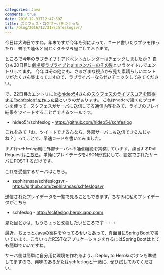 ```yaml
---
categories: Java
comments: true
date: 2016-12-31T12:47:59Z
title: スクフェス・ログサーバをつくった
url: /blog/2016/12/31/schfeslogsvr/
---
```


今日は大晦日ですね。年末ですが今年も例によって、コード書いたりプラモ作ったり、普段の連休と同じくダラダラ過ごしております。

ところで今年の[ラブライブ！アドベントカレンダー](http://www.adventar.org/calendars/1360)はチェックしましたか？
自分も20日目に[劇場版ラブライブとμ’ｓメンバーのその後](https://zephiransas.goat.me/3OsFK6X7)というタイトルでエントリしてます。
今年はその他にも、さまざまな視点から見た素晴らしいエントリがたくさん集まってますので、ラブライバーならぜひチェックしてみてください。

で、22日目のエントリには[@hideo54](https://twitter.com/hideo54)さんの[スクフェスのライブスコアを取得する”schfeslog”を作った話](https://blog.hideo54.com/archives/591)というのがあります。
これはnodeで建てたプロキシを使って、スクフェスがサーバに送信してる通信内容をみて、ライブのプレイ結果をツイートすることができるツールです。

- hideo54/schfeslog - https://github.com/hideo54/schfeslog

これをみて「お、ツイートできるんなら、外部サーバにも送信できるんじゃね？」ってことで、早速コードを書いてみました。

まずはschfeslog側に外部サーバへの通信機能を実装しています。該当するPull Requestは[こちら](https://github.com/hideo54/schfeslog/pull/4)。単純にプレイデータをJSON形式にして、設定でされたサーバにPOSTするだけです。

これを受信するサーバはこちら。

- zephiransas/schfeslogsvr - https://github.com/zephiransas/schfeslogsvr

送信されたプレイデータを一覧で見ることもできます。ちなみに私のプレイデータがこちら

- schfeslog - http://schfeslog.herokuapp.com/

見た目とかは、もうちょっと改善したいところです・・・

最近、ちょっとJavaの案件をやってるせいもあって、真面目にSpring Bootで書いています。こういったRESTなアプリケーションを作るにはSpring Bootはとても簡単でいいですね。

サーバ側は簡単に自分用に環境を作れるよう、Deploy to Herokuボタンも準備してますので、興味のあるかたはschfeslogと一緒に、ぜひ試してみてください。
